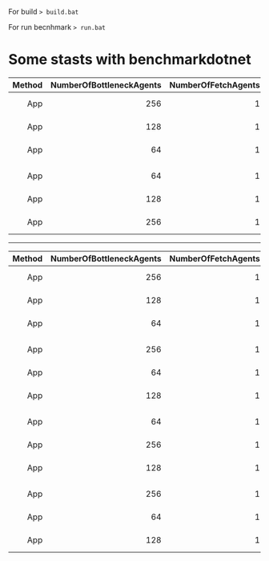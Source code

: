 For build
`> build.bat`

For run becnhmark
`> run.bat`

# Some stasts with benchmarkdotnet


| Method | NumberOfBottleneckAgents | NumberOfFetchAgents | BatchSize | BatchSizeForBottleneck | MessagesToTreat | WriteOnDisk |       Mean |      Error |    StdDev |     Median | Rank |
|-------:|-------------------------:|--------------------:|----------:|-----------------------:|----------------:|------------:|-----------:|-----------:|----------:|-----------:|-----:|
|    App |                      256 |                   1 |       500 |                     10 |            1000 |       False |   724.7 ms | 1,828.9 ms | 474.96 ms |   396.6 ms |    1 |
|    App |                      128 |                   1 |       500 |                     10 |            1000 |       False |   734.5 ms | 3,157.8 ms | 820.08 ms |   364.2 ms |    2 |
|    App |                       64 |                   1 |       500 |                     10 |            1000 |       False |   757.1 ms | 3,006.7 ms | 780.83 ms |   375.3 ms |    3 |
|                                                                                                                                                                                        |
|    App |                       64 |                   1 |       500 |                     10 |            1000 |        True | 4,485.5 ms |   384.3 ms |  99.79 ms | 4,478.3 ms |    1 |
|    App |                      128 |                   1 |       500 |                     10 |            1000 |        True | 4,578.5 ms |   284.7 ms |  73.94 ms | 4,543.6 ms |    2 |
|    App |                      256 |                   1 |       500 |                     10 |            1000 |        True | 4,699.9 ms |   723.0 ms | 187.76 ms | 4,659.7 ms |    3 |


---

| Method | NumberOfBottleneckAgents | NumberOfFetchAgents | BatchSize | BatchSizeForBottleneck | MessagesToTreat | WriteOnDisk |        Mean |       Error |      StdDev |      Median | Rank |
|-------:|-------------------------:|--------------------:|----------:|-----------------------:|----------------:|------------:|------------:|------------:|------------:|------------:|-----:|
|    App |                      256 |                   1 |       500 |                     10 |            1000 |       False |    399.9 ms |    201.6 ms |    52.36 ms |    414.6 ms |    1 |
|    App |                      128 |                   1 |       500 |                     10 |            1000 |       False |    461.3 ms |    316.5 ms |    82.20 ms |    429.1 ms |    2 |
|    App |                       64 |                   1 |       500 |                     10 |            1000 |       False |    845.4 ms |  4,694.5 ms | 1,219.13 ms |    302.8 ms |    3 |
|                                                                                                                                                                                             |
|    App |                      256 |                   1 |       500 |                     10 |           10000 |       False |  2,992.3 ms |  2,643.2 ms |   686.44 ms |  2,747.6 ms |    1 |
|    App |                       64 |                   1 |       500 |                     10 |           10000 |       False |  3,068.4 ms |    894.2 ms |   232.22 ms |  3,121.9 ms |    2 |
|    App |                      128 |                   1 |       500 |                     10 |           10000 |       False |  5,152.9 ms | 17,781.1 ms | 4,617.70 ms |  3,094.4 ms |    3 |
|                                                                                                                                                                                             |
|    App |                       64 |                   1 |       500 |                     10 |            1000 |        True |  4,517.3 ms |    357.4 ms |    92.81 ms |  4,482.7 ms |    1 |
|    App |                      256 |                   1 |       500 |                     10 |            1000 |        True |  4,968.7 ms |  1,765.8 ms |   458.58 ms |  4,971.3 ms |    2 |
|    App |                      128 |                   1 |       500 |                     10 |            1000 |        True |  5,004.4 ms |  1,176.2 ms |   305.46 ms |  4,932.8 ms |    3 |
|                                                                                                                                                                                             |
|    App |                      256 |                   1 |       500 |                     10 |           10000 |        True | 46,978.7 ms |  8,697.2 ms | 2,258.63 ms | 47,458.4 ms |    1 |
|    App |                       64 |                   1 |       500 |                     10 |           10000 |        True | 47,251.4 ms |  4,177.4 ms | 1,084.85 ms | 47,182.7 ms |    2 |
|    App |                      128 |                   1 |       500 |                     10 |           10000 |        True | 49,106.7 ms |  1,943.6 ms |   504.74 ms | 49,407.5 ms |    3 |
